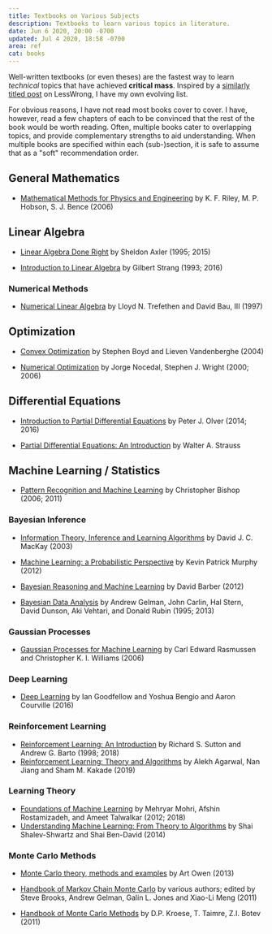 ```yaml
---
title: Textbooks on Various Subjects
description: Textbooks to learn various topics in literature.
date: Jun 6 2020, 20:00 -0700
updated: Jul 4 2020, 18:58 -0700
area: ref
cat: books
---
```


Well-written textbooks (or even theses) are the fastest way to learn _technical_ topics that have achieved **critical mass**. Inspired by a [similarly titled post](https://www.lesswrong.com/posts/xg3hXCYQPJkwHyik2/the-best-textbooks-on-every-subject) on LessWrong, I have my own evolving list.

For obvious reasons, I have not read most books cover to cover. I 
have, however, read a few chapters of each to be convinced that
the rest of the book would be worth reading. Often, multiple books 
cater to overlapping topics, and provide complementary strengths 
to aid understanding. When multiple books are specified within 
each (sub-)section, it is safe to assume that as a "soft" 
recommendation order.

## General Mathematics

- [Mathematical Methods for Physics and Engineering](https://luiarthur.github.io/assets/ams211/mathbook.pdf) by K. F. Riley, ‎M. P. Hobson, ‎S. J. Bence (2006)

## Linear Algebra

- [Linear Algebra Done Right](http://linear.axler.net) by Sheldon Axler (1995; 2015)

- [Introduction to Linear Algebra](https://math.mit.edu/~gs/linearalgebra/) by Gilbert Strang (1993; 2016)


### Numerical Methods

- [Numerical Linear Algebra](http://people.maths.ox.ac.uk/~trefethen/text.html) by Lloyd N. Trefethen and David Bau, III (1997)

## Optimization

- [Convex Optimization](https://web.stanford.edu/~boyd/cvxbook/) by Stephen Boyd and Lieven Vandenberghe (2004)

- [Numerical Optimization](http://users.iems.northwestern.edu/~nocedal/book/num-opt.html) by Jorge Nocedal, Stephen J. Wright (2000; 2006)


## Differential Equations

- [Introduction to Partial Differential Equations](http://www-users.math.umn.edu/~olver/pde.html) by Peter J. Olver (2014; 2016)

- [Partial Differential Equations: An Introduction](https://www.wiley.com/en-in/Partial+Differential+Equations:+An+Introduction,+2nd+Edition-p-9780470054567) by Walter A. Strauss

## Machine Learning / Statistics

- [Pattern Recognition and Machine Learning](https://www.microsoft.com/en-us/research/publication/pattern-recognition-machine-learning/) by Christopher Bishop (2006; 2011)

### Bayesian Inference

- [Information Theory, Inference and Learning Algorithms](http://www.inference.org.uk/mackay/itila/) by David J. C. MacKay (2003)

- [Machine Learning: a Probabilistic Perspective](https://www.cs.ubc.ca/~murphyk/MLbook/) by Kevin Patrick Murphy (2012)

- [Bayesian Reasoning and Machine Learning](http://web4.cs.ucl.ac.uk/staff/D.Barber/pmwiki/pmwiki.php?n=Brml.HomePage) by David Barber (2012)

- [Bayesian Data Analysis](http://www.stat.columbia.edu/~gelman/book/) by Andrew Gelman, John Carlin, Hal Stern, David Dunson, Aki Vehtari, and Donald Rubin (1995; 2013)

### Gaussian Processes

- [Gaussian Processes for Machine Learning](http://www.gaussianprocess.org/gpml/) by Carl Edward Rasmussen and Christopher K. I. Williams (2006)

### Deep Learning

- [Deep Learning](https://www.deeplearningbook.org) by Ian Goodfellow and Yoshua Bengio and Aaron Courville (2016)

### Reinforcement Learning

- [Reinforcement Learning: An Introduction](http://incompleteideas.net/book/the-book-2nd.html) by Richard S. Sutton and Andrew G. Barto (1998; 2018)
- [Reinforcement Learning: Theory and Algorithms](https://rltheorybook.github.io) by Alekh Agarwal, Nan Jiang and Sham M. Kakade (2019)

### Learning Theory

- [Foundations of Machine Learning](https://cs.nyu.edu/~mohri/mlbook/) by Mehryar Mohri, Afshin Rostamizadeh, and Ameet Talwalkar (2012; 2018)
- [Understanding Machine Learning: From Theory to Algorithms](https://www.cs.huji.ac.il/~shais/UnderstandingMachineLearning/index.html) by Shai Shalev-Shwartz and Shai Ben-David (2014)

### Monte Carlo Methods

- [Monte Carlo theory, methods and examples](http://statweb.stanford.edu/~owen/mc/) by Art Owen (2013)

- [Handbook of Markov Chain Monte Carlo](http://mcmchandbook.net) by various authors; edited by Steve Brooks, Andrew Gelman, Galin L. Jones and Xiao-Li Meng (2011)

- [Handbook of Monte Carlo Methods](https://people.smp.uq.edu.au/DirkKroese/montecarlohandbook/) by D.P. Kroese, T. Taimre, Z.I. Botev (2011)
